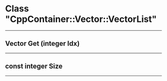 # Class "CppContainer::Vector::VectorList"
___ 
## Vector Get (integer Idx)

___ 
## const integer Size

___ 
